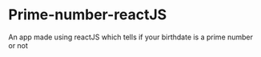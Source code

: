 # Prime-number-reactJS
An app made using reactJS which tells if your birthdate is a prime number or not
